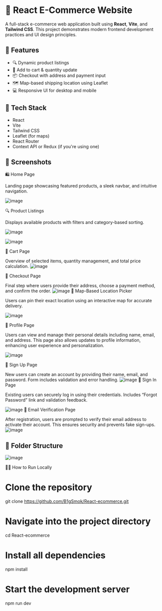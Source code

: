 # 🛒 React E-Commerce Website

A full-stack e-commerce web application built using **React**, **Vite**, and **Tailwind CSS**. This project demonstrates modern frontend development practices and UI design principles.

## 🚀 Features

- 🔍 Dynamic product listings
- 🛒 Add to cart & quantity update
- 📦 Checkout with address and payment input
- 🗺️ Map-based shipping location using Leaflet
- 💻 Responsive UI for desktop and mobile

## 🔧 Tech Stack

- React
- Vite
- Tailwind CSS
- Leaflet (for maps)
- React Router
- Context API or Redux (if you're using one)

## 📸 Screenshots
🛍️ Home Page

Landing page showcasing featured products, a sleek navbar, and intuitive navigation.

![image](https://github.com/user-attachments/assets/305e80b6-f37e-45ed-b698-740ec19623da)

🔍 Product Listings

Displays available products with filters and category-based sorting.

![image](https://github.com/user-attachments/assets/c5622852-de76-4c7a-a57a-15442b1cf2a1)

![image](https://github.com/user-attachments/assets/fec52688-74cd-4adb-a963-e2c909e07ab6)

🛒 Cart Page

Overview of selected items, quantity management, and total price calculation.
![image](https://github.com/user-attachments/assets/ce456602-6cf5-44f8-ba74-aca46b98d1c6)

🧾 Checkout Page

Final step where users provide their address, choose a payment method, and confirm the order.
![image](https://github.com/user-attachments/assets/d9c6cc8d-4234-4c33-9651-1b78dbdb6e4b)
📍 Map-Based Location Picker

Users can pin their exact location using an interactive map for accurate delivery.

![image](https://github.com/user-attachments/assets/25d06e3e-cd48-45fc-8c0e-dbc0643f52b4)

👤 Profile Page

Users can view and manage their personal details including name, email, and address. This page also allows updates to profile information, enhancing user experience and personalization.

![image](https://github.com/user-attachments/assets/bdc19b67-68d7-4c30-85fc-c2bf9863d156)

📝 Sign Up Page

New users can create an account by providing their name, email, and password. Form includes validation and error handling.
![image](https://github.com/user-attachments/assets/79a2c606-51e7-4dbe-97f2-a78ade5ca5cb)
🔑 Sign In Page

Existing users can securely log in using their credentials. Includes “Forgot Password” link and validation feedback.

![image](https://github.com/user-attachments/assets/b81ca66f-3321-4908-b407-fe007b39ef4f)
📧 Email Verification Page

After registration, users are prompted to verify their email address to activate their account. This ensures security and prevents fake sign-ups.
![image](https://github.com/user-attachments/assets/e39156e0-78f5-4246-a228-8816dd615641)



## 📁 Folder Structure

![image](https://github.com/user-attachments/assets/cbcf07a2-983b-40fe-bda7-d0fddf0c6984)

🧑‍💻 How to Run Locally

# Clone the repository
git clone https://github.com/B1gSmok/React-ecommerce.git

# Navigate into the project directory
cd React-ecommerce

# Install all dependencies
npm install

# Start the development server
npm run dev




